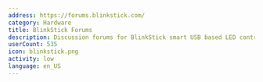 ```yaml
---
address: https://forums.blinkstick.com/
category: Hardware
title: BlinkStick Forums
description: Discussion forums for BlinkStick smart USB based LED controllers
userCount: 535
icon: blinkstick.png
activity: low
language: en_US
---
```

